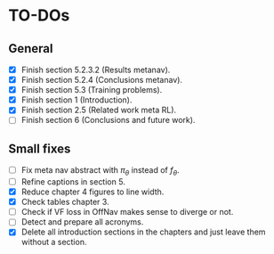 # TO-DOs

## General

- [x] Finish section 5.2.3.2 (Results metanav).
- [x] Finish section 5.2.4 (Conclusions metanav).
- [x] Finish section 5.3 (Training problems).
- [x] Finish section 1 (Introduction).
- [x] Finish section 2.5 (Related work meta RL).
- [ ] Finish section 6 (Conclusions and future work).

## Small fixes

- [ ] Fix meta nav abstract with $\pi_\theta$ instead of $f_\theta$.
- [ ] Refine captions in section 5.
- [x] Reduce chapter 4 figures to line width.
- [x] Check tables chapter 3.
- [ ] Check if VF loss in OffNav makes sense to diverge or not.
- [ ] Detect and prepare all acronyms.
- [x] Delete all introduction sections in the chapters and just leave them without a section.